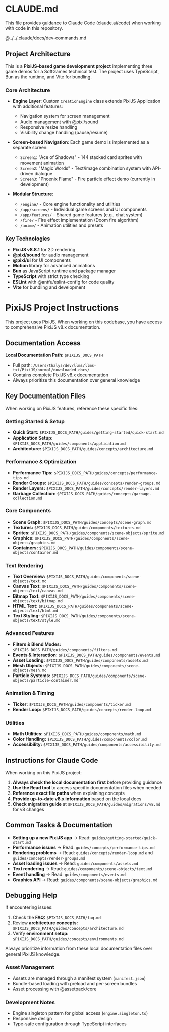 # CLAUDE.md

This file provides guidance to Claude Code (claude.ai/code) when working with code in this repository.

@../../.claude/docs/dev-commands.md

## Project Architecture

This is a **PixiJS-based game development project** implementing three game demos for a SoftGames technical test.
The project uses TypeScript, Bun as the runtime, and Vite for bundling.

### Core Architecture

- **Engine Layer**: Custom `CreationEngine` class extends PixiJS Application with additional features:
  - Navigation system for screen management
  - Audio management with @pixi/sound
  - Responsive resize handling
  - Visibility change handling (pause/resume)

- **Screen-based Navigation**: Each game demo is implemented as a separate screen:
  - `Screen1`: "Ace of Shadows" - 144 stacked card sprites with movement animation
  - `Screen2`: "Magic Words" - Text/image combination system with API-driven dialogue
  - `Screen3`: "Phoenix Flame" - Fire particle effect demo (currently in development)

- **Modular Structure**:
  - `/engine/` - Core engine functionality and utilities
  - `/app/screens/` - Individual game screens and UI components
  - `/app/features/` - Shared game features (e.g., chat system)
  - `/fire/` - Fire effect implementation (Doom fire algorithm)
  - `/anime/` - Animation utilities and presets

### Key Technologies

- **PixiJS v8.8.1** for 2D rendering
- **@pixi/sound** for audio management
- **@pixi/ui** for UI components
- **Motion** library for advanced animations
- **Bun** as JavaScript runtime and package manager
- **TypeScript** with strict type checking
- **ESLint** with @antfu/eslint-config for code quality
- **Vite** for bundling and development

# PixiJS Project Instructions

This project uses PixiJS. When working on this codebase, you have access to comprehensive PixiJS v8.x documentation.

## Documentation Access

**Local Documentation Path:** `$PIXIJS_DOCS_PATH`

- Full path: `/Users/thalys/dev/llms/llms-txt/PixiJS/normal/downloaded_docs/`
- Contains complete PixiJS v8.x documentation
- Always prioritize this documentation over general knowledge

## Key Documentation Files

When working on PixiJS features, reference these specific files:

### Getting Started & Setup

- **Quick Start:** `$PIXIJS_DOCS_PATH/guides/getting-started/quick-start.md`
- **Application Setup:** `$PIXIJS_DOCS_PATH/guides/components/application.md`
- **Architecture:** `$PIXIJS_DOCS_PATH/guides/concepts/architecture.md`

### Performance & Optimization

- **Performance Tips:** `$PIXIJS_DOCS_PATH/guides/concepts/performance-tips.md`
- **Render Groups:** `$PIXIJS_DOCS_PATH/guides/concepts/render-groups.md`
- **Render Layers:** `$PIXIJS_DOCS_PATH/guides/concepts/render-layers.md`
- **Garbage Collection:** `$PIXIJS_DOCS_PATH/guides/concepts/garbage-collection.md`

### Core Components

- **Scene Graph:** `$PIXIJS_DOCS_PATH/guides/concepts/scene-graph.md`
- **Textures:** `$PIXIJS_DOCS_PATH/guides/components/textures.md`
- **Sprites:** `$PIXIJS_DOCS_PATH/guides/components/scene-objects/sprite.md`
- **Graphics:** `$PIXIJS_DOCS_PATH/guides/components/scene-objects/graphics.md`
- **Containers:** `$PIXIJS_DOCS_PATH/guides/components/scene-objects/container.md`

### Text Rendering

- **Text Overview:** `$PIXIJS_DOCS_PATH/guides/components/scene-objects/text.md`
- **Canvas Text:** `$PIXIJS_DOCS_PATH/guides/components/scene-objects/text/canvas.md`
- **Bitmap Text:** `$PIXIJS_DOCS_PATH/guides/components/scene-objects/text/bitmap.md`
- **HTML Text:** `$PIXIJS_DOCS_PATH/guides/components/scene-objects/text/html.md`
- **Text Styling:** `$PIXIJS_DOCS_PATH/guides/components/scene-objects/text/style.md`

### Advanced Features

- **Filters & Blend Modes:** `$PIXIJS_DOCS_PATH/guides/components/filters.md`
- **Events & Interaction:** `$PIXIJS_DOCS_PATH/guides/components/events.md`
- **Asset Loading:** `$PIXIJS_DOCS_PATH/guides/components/assets.md`
- **Mesh Objects:** `$PIXIJS_DOCS_PATH/guides/components/scene-objects/mesh.md`
- **Particle Systems:** `$PIXIJS_DOCS_PATH/guides/components/scene-objects/particle-container.md`

### Animation & Timing

- **Ticker:** `$PIXIJS_DOCS_PATH/guides/components/ticker.md`
- **Render Loop:** `$PIXIJS_DOCS_PATH/guides/concepts/render-loop.md`

### Utilities

- **Math Utilities:** `$PIXIJS_DOCS_PATH/guides/components/math.md`
- **Color Handling:** `$PIXIJS_DOCS_PATH/guides/components/color.md`
- **Accessibility:** `$PIXIJS_DOCS_PATH/guides/components/accessibility.md`

## Instructions for Claude Code

When working on this PixiJS project:

1. **Always check the local documentation first** before providing guidance
2. **Use the Read tool** to access specific documentation files when needed
3. **Reference exact file paths** when explaining concepts
4. **Provide up-to-date v8.x information** based on the local docs
5. **Check migration guide** at `$PIXIJS_DOCS_PATH/guides/migrations/v8.md` for v8 changes

## Common Tasks & Documentation

- **Setting up a new PixiJS app** → Read: `guides/getting-started/quick-start.md`
- **Performance issues** → Read: `guides/concepts/performance-tips.md`
- **Rendering problems** → Read: `guides/concepts/render-loop.md` and `guides/concepts/render-groups.md`
- **Asset loading issues** → Read: `guides/components/assets.md`
- **Text rendering** → Read: `guides/components/scene-objects/text.md`
- **Event handling** → Read: `guides/components/events.md`
- **Graphics API** → Read: `guides/components/scene-objects/graphics.md`

## Debugging Help

If encountering issues:

1. Check the **FAQ:** `$PIXIJS_DOCS_PATH/faq.md`
2. Review **architecture concepts:** `$PIXIJS_DOCS_PATH/guides/concepts/architecture.md`
3. Verify **environment setup:** `$PIXIJS_DOCS_PATH/guides/concepts/environments.md`

Always prioritize information from these local documentation files over general PixiJS knowledge.

### Asset Management

- Assets are managed through a manifest system (`manifest.json`)
- Bundle-based loading with preload and per-screen bundles
- Asset processing with @assetpack/core

### Development Notes

- Engine singleton pattern for global access (`engine.singleton.ts`)
- Responsive design
- Type-safe configuration through TypeScript interfaces
